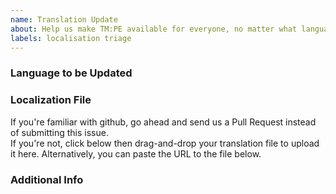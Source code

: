 ```yaml
---
name: Translation Update
about: Help us make TM:PE available for everyone, no matter what language.
labels: localisation triage
---
```


<!-- Want to see an example translation update before you submit one? See: https://bit.ly/tmpe-ettu -->

### Language to be Updated


### Localization File
If you're familiar with github, go ahead and send us a Pull Request instead of submitting this issue.  
If you're not, click below then drag-and-drop your translation file to upload it here. Alternatively, you can paste the URL to the file below.
<!-- Don't understand how to get one of these? See: https://bit.ly/tmpe-localisation -->


### Additional Info
